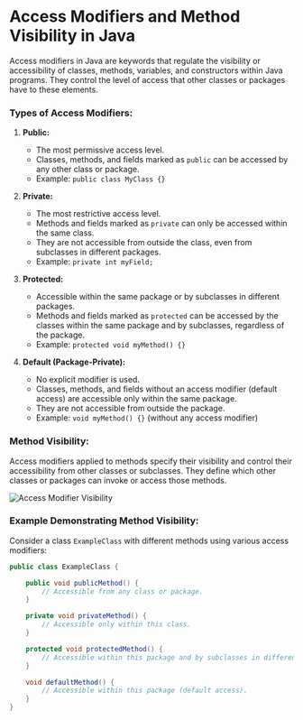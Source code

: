 # Access Modifiers and Method Visibility in Java

Access modifiers in Java are keywords that regulate the visibility or accessibility of classes, methods, variables, and constructors within Java programs. They control the level of access that other classes or packages have to these elements.

### Types of Access Modifiers:

1. **Public:**
   - The most permissive access level.
   - Classes, methods, and fields marked as `public` can be accessed by any other class or package.
   - Example: `public class MyClass {}`

2. **Private:**
   - The most restrictive access level.
   - Methods and fields marked as `private` can only be accessed within the same class.
   - They are not accessible from outside the class, even from subclasses in different packages.
   - Example: `private int myField;`

3. **Protected:**
   - Accessible within the same package or by subclasses in different packages.
   - Methods and fields marked as `protected` can be accessed by the classes within the same package and by subclasses, regardless of the package.
   - Example: `protected void myMethod() {}`

4. **Default (Package-Private):**
   - No explicit modifier is used.
   - Classes, methods, and fields without an access modifier (default access) are accessible only within the same package.
   - They are not accessible from outside the package.
   - Example: `void myMethod() {}` (without any access modifier)

### Method Visibility:

Access modifiers applied to methods specify their visibility and control their accessibility from other classes or subclasses. They define which other classes or packages can invoke or access those methods.

<img src="https://techvidvan.com/tutorials/wp-content/uploads/sites/2/2020/02/accessibility-of-access-modifiers-in-java.jpg" alt="Access Modifier Visibility" title="AccessModifierVisibility">

### Example Demonstrating Method Visibility:

Consider a class `ExampleClass` with different methods using various access modifiers:

```java
public class ExampleClass {

    public void publicMethod() {
        // Accessible from any class or package.
    }

    private void privateMethod() {
        // Accessible only within this class.
    }

    protected void protectedMethod() {
        // Accessible within this package and by subclasses in different packages.
    }

    void defaultMethod() {
        // Accessible within this package (default access).
    }
}
```

